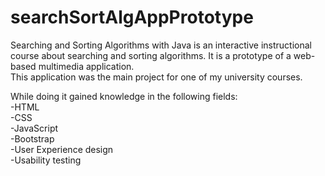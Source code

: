 # searchSortAlgAppPrototype
Searching and Sorting Algorithms with Java is an interactive instructional course about
searching and sorting algorithms. It is a prototype of a web-based multimedia application. <br/>
This application was the main project for one of my university courses. <br/>

While doing it gained knowledge in the following fields: <br/>
-HTML <br/>
-CSS <br/>
-JavaScript <br/>
-Bootstrap <br/>
-User Experience design <br/>
-Usability testing
